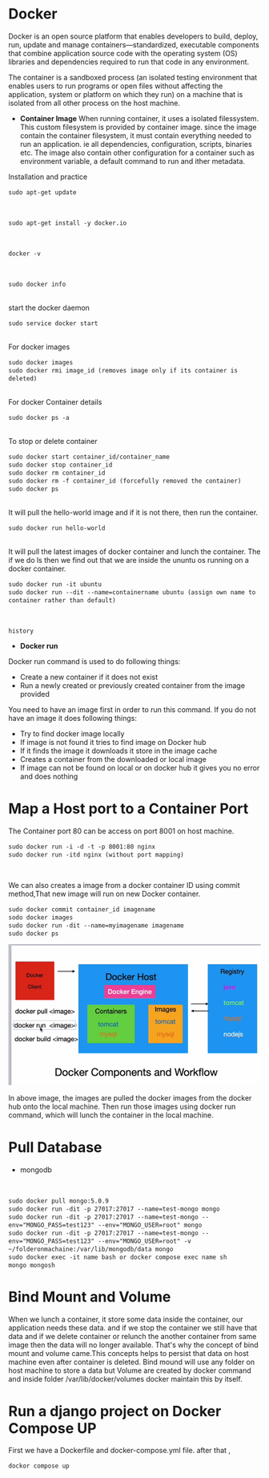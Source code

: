# Docker
Docker is an open source platform that enables developers to build, deploy, run, update and manage containers—standardized, executable components that combine application source code with the operating system (OS) libraries and dependencies required to run that code in any environment.

The container is a sandboxed process (an isolated testing environment that enables users to run programs or open files without affecting the application, system or platform on which they run) on a machine that is isolated from all other process on the host machine.

- **Container Image**
When running container, it uses a isolated filessystem. This custom filesystem is provided by container image. since the image contain the container filesystem, it must contain everything needed to run an application. ie all dependencies, configuration, scripts, binaries etc. The image also contain other configuration for a container such as environment variable, a default command to run and ither metadata.  


Installation and practice

    sudo apt-get update
<br>
    
    sudo apt-get install -y docker.io
<br>
      
    docker -v
<br>

    sudo docker info
<br>
start the docker daemon

    sudo service docker start

<br>
For docker images

    sudo docker images
    sudo docker rmi image_id (removes image only if its container is deleted)
<br>
For docker Container details

    sudo docker ps -a
<br>
To stop or delete container
    
    sudo docker start container_id/container_name
    sudo docker stop container_id
    sudo docker rm container_id
    sudo docker rm -f container_id (forcefully removed the container)
    sudo docker ps
    
    
<br>
It will pull the hello-world image and if it is not there, then run the container.

    sudo docker run hello-world
<br>
It will pull the latest images of docker container and lunch the container. The if we do ls then we find out that we are inside the ununtu os running on a docker container.

    sudo docker run -it ubuntu
    sudo docker run --dit --name=containername ubuntu (assign own name to container rather than default)
<br>

    history
    
- **Docker run**

Docker run command is used to do following things: 
  - Create a new container if it does not exist 
  - Run a newly created or previously created container from the image provided 
  
You need to have an image first in order to run this command. If you do not have an image it does following things: 
  - Try to find docker image locally 
  - If image is not found it tries to find image on Docker hub 
  - If it finds the image it downloads it store in the image cache 
  - Creates a container from the downloaded or local image 
  - If image can not be found on local or on docker hub it gives you no error and does nothing
  
 # Map a Host port to a Container Port
 The Container port 80 can be access on port 8001 on host machine.
  
    sudo docker run -i -d -t -p 8001:80 nginx
    sudo docker run -itd nginx (without port mapping)
 <br>
 
 We can also creates a image from a docker container ID using commit method,That new image will run on new Docker container.
 <br>
 
    sudo docker commit container_id imagename
    sodo docker images
    sudo docker run -dit --name=myimagename imagename
    sudo docker ps
 
![docker](docker.png)
 
In above image, the images are pulled the docker images from the docker hub onto the local machine. Then run those images using docker run command, which will lunch the container in the local machine.


# Pull Database

   - mongodb
<br>
    
    sudo docker pull mongo:5.0.9
    sudo docker run -dit -p 27017:27017 --name=test-mongo mongo
    sudo docker run -dit -p 27017:27017 --name=test-mongo --env="MONGO_PASS=test123" --env="MONGO_USER=root" mongo
    sudo docker run -dit -p 27017:27017 --name=test-mongo --env="MONGO_PASS=test123" --env="MONGO_USER=root" -v ~/folderonmachaine:/var/lib/mongodb/data mongo
    sudo docker exec -it name bash or docker compose exec name sh
    mongo mongosh

 # Bind Mount and Volume
 
 When we lunch a container, it store some data inside the container, our application needs these data. and if we stop the container we still have that data and if we delete container or relunch the another container from same image then the data will no longer available. That's why the concept of bind mount and volume came.This concepts helps to persist that data on host machine even after container is deleted. Bind mound will use any folder on host machine to store a data but Volume are created by docker command and inside folder /var/lib/docker/volumes docker maintain this by itself.
 
 
 
# Run a django project on Docker Compose UP
First we have a Dockerfile and docker-compose.yml file. after that ,
<br>

    dockor compose up
    
    
    
